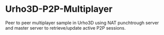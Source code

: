 # Urho3D-P2P-Multiplayer
Peer to peer multiplayer sample in Urho3D using NAT punchtrough server and master server to retrieve/update active P2P sessions.
